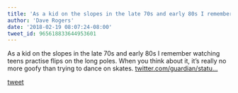 ```yaml
---
title: 'As a kid on the slopes in the late 70s and early 80s I remember watching...'
author: 'Dave Rogers'
date: '2018-02-19 08:07:24-08:00'
tweet_id: 965618833644953601
---
```

As a kid on the slopes in the late 70s and early 80s I remember watching teens practise flips on the long poles. When you think about it, it’s really no more goofy than trying to dance on skates. [twitter.com/guardian/statu…](https://twitter.com/guardian/status/965607861194772480)

[tweet](https://twitter.com/yukondude/status/965618833644953601)